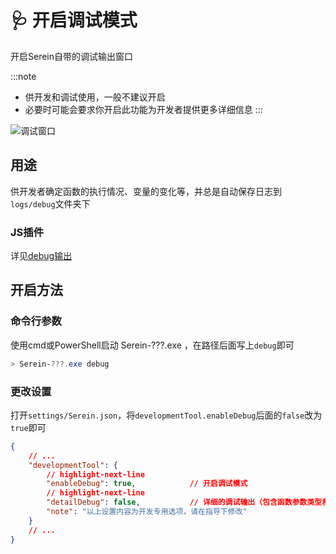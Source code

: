 # 🩺 开启调试模式

开启Serein自带的调试输出窗口

:::note

- 供开发和调试使用，一般不建议开启
- 必要时可能会要求你开启此功能为开发者提供更多详细信息
:::

![调试窗口](/img/debug.png)

## 用途

供开发者确定函数的执行情况、变量的变化等，并总是自动保存日志到`logs/debug`文件夹下

### JS插件

详见[debug输出](../development/function/serein#debug输出)

## 开启方法

### 命令行参数

使用cmd或PowerShell启动 Serein-???.exe ，在路径后面写上`debug`即可

```powershell
> Serein-???.exe debug
```

### 更改设置

打开`settings/Serein.json`，将`developmentTool.enableDebug`后面的`false`改为`true`即可

```json
{
    // ...
    "developmentTool": {
        // highlight-next-line
        "enableDebug": true,            // 开启调试模式
        // highlight-next-line
        "detailDebug": false,           // 详细的调试输出（包含函数参数类型和返回值，仅当上一行启用时生效）
        "note": "以上设置内容为开发专用选项，请在指导下修改"
    }
    // ...
}
```
